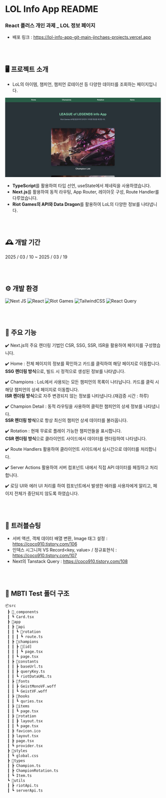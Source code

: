 # LOL Info App README

### React 플러스 개인 과제 \_ LOL 정보 페이지

- 배포 링크 : https://lol-info-app-git-main-jinchaes-projects.vercel.app

<br />
<br />

## 🖥️ 프로젝트 소개

- LoL의 아이템, 챔피언, 챔피언 로테이션 등 다양한 데이터를 조회하는 페이지입니다.

<img src="/public/lol-info-main.png">

- **TypeScript**를 활용하여 타입 선언, useState에서 제네릭을 사용하였습니다.
- **Next.js**를 활용하여 동적 라우팅, App Router, 레이아웃 구성, Route Handler를 다루었습니다.
- **Riot Games의 API와 Data Dragon**를 활용하여 LoL의 다양한 정보를 나타냅니다.

<br />
<br />

## 🕰️ 개발 기간

2025 / 03 / 10 ~ 2025 / 03 / 19

<br />
<br />

## ⚙️ 개발 환경

![Next JS](https://img.shields.io/badge/Next-black?style=for-the-badge&logo=next.js&logoColor=white)
![React](https://img.shields.io/badge/react-%2320232a.svg?style=for-the-badge&logo=react&logoColor=%2361DAFB)
![Riot Games](https://img.shields.io/badge/riotgames-D32936.svg?style=for-the-badge&logo=riotgames&logoColor=white)
![TailwindCSS](https://img.shields.io/badge/tailwindcss-%2338B2AC.svg?style=for-the-badge&logo=tailwind-css&logoColor=white)
![React Query](https://img.shields.io/badge/-React%20Query-FF4154?style=for-the-badge&logo=react%20query&logoColor=white)

<br />
<br />

## 📌 주요 기능

✔️ Next.js의 주요 렌더링 기법인 CSR, SSG, SSR, ISR을 활용하여 페이지를 구성했습니다.

✔️ Home : 전체 페이지의 정보를 확인하고 카드를 클릭하여 해당 페이지로 이동합니다.<br />
**SSG 렌더링 방식**으로, 빌드 시 정적으로 생성된 정보를 나타냅니다.

✔️ Champions : LoL에서 사용되는 모든 챔피언의 목록이 나타납니다. 카드를 클릭 시 해당 챔피언의 상세 페이지로 이동합니다. <br />
**ISR 렌더링 방식**으로 자주 변경되지 않는 정보를 나타냅니다.(재검증 시간 : 하루)

✔️ Champion Detail : 동적 라우팅을 사용하여 클릭한 챔피언의 상세 정보를 나타냅니다.<br />
**SSR 렌더링 방식**으로 항상 최신의 챔피언 상세 데이터를 불러옵니다.

✔️ Rotation : 현재 무료로 플레이 가능한 챔피언들을 표시합니다.<br />
**CSR 렌더링 방식**으로 클라이언트 사이드에서 데이터를 렌더링하여 나타냅니다.

✔️ Route Handlers 활용하여 클라이언트 사이드에서 실시간으로 데이터를 처리합니다.

✔️ Server Actions 활용하여 서버 컴포넌트 내에서 직접 API 데이터를 페칭하고 처리합니다.

✔️ 로딩 UI와 에러 UI 처리를 하여 컴포넌트에서 발생한 에러를 사용자에게 알리고, 페이지 전체가 중단되지 않도록 하였습니다.
<br />

<br />
<br />

## 🚨 트러블슈팅

- 서버 액션, 객체 데이터 배열 변환, Image 태그 설정 : https://coco910.tistory.com/106
- 인덱스 시그니처 VS Record<key, value> / 정규표현식 : https://coco910.tistory.com/107
- Next의 Tanstack Query : https://coco910.tistory.com/108

<br />
<br />

## 📁 MBTI Test 폴더 구조

```
📦src
 ┣ 📂_components
 ┃ ┗ Card.tsx
 ┣ 📂app
 ┃ ┣ 📂api
 ┃ ┃ ┗ 📂rotation
 ┃ ┃ ┃ ┗ route.ts
 ┃ ┣ 📂champions
 ┃ ┃ ┣ 📂[id]
 ┃ ┃ ┃ ┗ page.tsx
 ┃ ┃ ┗ page.tsx
 ┃ ┣ 📂constants
 ┃ ┃ ┣ baseUrl.ts
 ┃ ┃ ┣ queryKey.ts
 ┃ ┃ ┗ riotDataURL.ts
 ┃ ┣ 📂fonts
 ┃ ┃ ┣ GeistMonoVF.woff
 ┃ ┃ ┗ GeistVF.woff
 ┃ ┣ 📂hooks
 ┃ ┃ ┗ quries.tsx
 ┃ ┣ 📂items
 ┃ ┃ ┗ page.tsx
 ┃ ┣ 📂rotation
 ┃ ┃ ┣ layout.tsx
 ┃ ┃ ┗ page.tsx
 ┃ ┣ favicon.ico
 ┃ ┣ layout.tsx
 ┃ ┣ page.tsx
 ┃ ┗ provider.tsx
 ┣ 📂styles
 ┃ ┗ global.css
 ┣ 📂types
 ┃ ┣ Champion.ts
 ┃ ┣ ChampionRotation.ts
 ┃ ┗ Item.ts
 ┗ 📂utils
 ┃ ┣ riotApi.ts
 ┃ ┗ serverApi.ts
```
